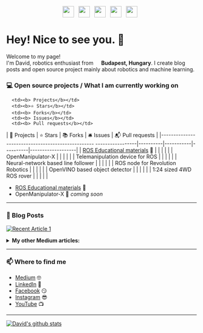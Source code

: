 <p align='center'>
<a href="https://medium.com/@david.dudas"><img height="30" src="https://github.com/dudasdavid/dudasdavid/blob/main/icon/medium.png?raw=true"></a>&nbsp;&nbsp;
<a href="https://www.linkedin.com/in/dudasdavid/"><img height="30" src="https://github.com/dudasdavid/dudasdavid/blob/main/icon/linkedin.png?raw=true"></a>&nbsp;&nbsp;
<a href="https://www.buymeacoffee.com/dudasdavid"><img height="30" src="https://github.com/dudasdavid/dudasdavid/blob/main/icon/buy-me-a-coffee.png?raw=true"></a>&nbsp;&nbsp;
<a href="https://www.youtube.com/channel/UCIlLU4F6OjgSLKGHUTe-_Kw"><img height="30" src="https://raw.githubusercontent.com/dudasdavid/dudasdavid/main/icon/youtube.png"></a>&nbsp;&nbsp;
<a href="https://instagram.com/ddudas"><img height="30" src="https://github.com/dudasdavid/dudasdavid/blob/main/icon/instagram.png?raw=true"></a>&nbsp;&nbsp;
</p>

# Hey! Nice to see you. 👋

Welcome to my page! </br> I'm David, robotics enthusiast from <img src="https://raw.githubusercontent.com/dudasdavid/dudasdavid/main/icon/hungary.svg" width="13"/> <b>Budapest, Hungary</b>.
I create blog posts and open source project mainly about robotics and machine learning.

### 💻 Open source projects / What I am currently working on

      <td><b> Projects</b></td>
      <td><b>⭐ Stars</b></td>
      <td><b> Forks</b></td>
      <td><b> Issues</b></td>
      <td><b> Pull requests</b></td>


| 🎁 Projects                                                       | ⭐ Stars | 📚 Forks | 🛎 Issues | 📬 Pull requests |
|-------------------------------------------------- -----------------|----------|-----------|----------|-------------------|
| [ROS Educational materials](https://github.com/hungarianrobot) 🚀 |       |       |        |               |
| OpenManipulator-X                  |       |       |        |               |
| Telemanipulation device for ROS    |       |       |        |               |
| Neural-network based line follower |       |       |        |               |
| ROS node for Revolution Robotics   |       |       |        |               |
| OpenVINO based object detector     |       |       |        |               |
| 1:24 sized 4WD ROS rover           |       |       |        |               |


- [ROS Educational materials](https://github.com/hungarianrobot) 🚀
- OpenManipulator-X 🚀 *coming soon*

---

### 📰 Blog Posts
<a target="_blank" href="https://github-readme-medium-recent-article.vercel.app/medium/@david.dudas/1"><img src="https://github-readme-medium-recent-article.vercel.app/medium/@david.dudas/1" alt="Recent Article 1"></a>
 
<details>
<summary><strong>My other Medium articles:</strong></summary>
 
<a target="_blank" href="https://github-readme-medium-recent-article.vercel.app/medium/@david.dudas/0"><img src="https://github-readme-medium-recent-article.vercel.app/medium/@david.dudas/0" alt="Recent Article 0"></a>
  
<a target="_blank" href="https://github-readme-medium-recent-article.vercel.app/medium/@david.dudas/2"><img src="https://github-readme-medium-recent-article.vercel.app/medium/@david.dudas/2" alt="Recent Article 2"></a>
</details>

---

### 📫 Where to find me
- [Medium](https://medium.com/@david.dudas) 🤓
- [LinkedIn](https://www.linkedin.com/in/dudasdavid/) 💼
- [Facebook](https://www.facebook.com/dudasd/) 😏
- [Instagram](https://instagram.com/ddudas) 😎
- [YouTube](https://www.youtube.com/channel/UCIlLU4F6OjgSLKGHUTe-_Kw) 📺

---

[![David's github stats](https://github-readme-stats.vercel.app/api?username=dudasdavid&count_private=true&show_icons=true&theme=tokyonight&hide_rank=false)](https://github.com/anuraghazra/github-readme-stats)
<!--
[![Top Langs](https://github-readme-stats.vercel.app/api/top-langs/?username=dudasdavid&layout=compact&hide=g-code,assembly,html&langs_count=8)](https://github.com/anuraghazra/github-readme-stats)
-->



<!--
**dudasdavid/dudasdavid** is a ✨ _special_ ✨ repository because its `README.md` (this file) appears on your GitHub profile.

Here are some ideas to get you started:

- 🔭 I’m currently working on ...
- 🌱 I’m currently learning ...
- 👯 I’m looking to collaborate on ...
- 🤔 I’m looking for help with ...
- 💬 Ask me about ...
- 📫 How to reach me: ...
- 😄 Pronouns: ...
- ⚡ Fun fact: ...
-->
